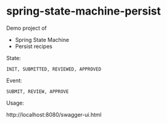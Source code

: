 # spring-state-machine-persist

Demo project of 
* Spring State Machine
* Persist recipes

State:
    
    INIT, SUBMITTED, REVIEWED, APPROVED
    
Event:
    
    SUBMIT, REVIEW, APPROVE


Usage:

http://localhost:8080/swagger-ui.html
